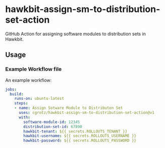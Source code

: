 # hawkbit-assign-sm-to-distribution-set-action

GitHub Action for assigning software modules to distribution sets in Hawkbit.

## Usage

### Example Workflow file

An example workflow:

```yaml
jobs:
  build:
    runs-on: ubuntu-latest
    steps:
    - name: Assign Sotware Module to Distributon Set
      uses: cgrotz/hawkbit-assign-sm-to-distribution-set-action@v1
      with:
        software-module-id: 12345
        distribution-set-id: 67890
        hawkbit-tenant: ${{ secrets.ROLLOUTS_TENANT }}
        hawkbit-username: ${{ secrets.ROLLOUTS_USERNAME }}
        hawkbit-password: ${{ secrets.ROLLOUTS_PASSWORD }}
```
